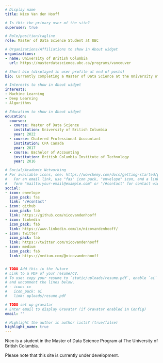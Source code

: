 ```yaml
---
# Display name
title: Nico Van den Hooff

# Is this the primary user of the site?
superuser: true

# Role/position/tagline
role: Master of Data Science Student at UBC

# Organizations/Affiliations to show in About widget
organizations:
- name: University of British Columbia
  url: https://masterdatascience.ubc.ca/programs/vancouver

# Short bio (displayed in user profile at end of posts)
bio: Currently completing a Master of Data Science at the University of British Columbia

# Interests to show in About widget
interests:
- Machine Learning
- Deep Learning
- Algorithms

# Education to show in About widget
education:
  courses:
  - course: Master of Data Science
    institution: University of British Columbia
    year: 2022
  - course: Chatered Professional Accountant
    institution: CPA Canada
    year: 2017
  - course: Bachelor of Accounting
    institution: British Columbia Institute of Technology
    year: 2016

# Social/Academic Networking
# For available icons, see: https://wowchemy.com/docs/getting-started/page-builder/#icons
#   For an email link, use "fas" icon pack, "envelope" icon, and a link in the
#   form "mailto:your-email@example.com" or "/#contact" for contact widget.
social:
- icon: envelope
  icon_pack: fas
  link: '/#contact'
- icon: github
  icon_pack: fab
  link: https://github.com/nicovandenhooff
- icon: linkedin
  icon_pack: fab
  link: https://www.linkedin.com/in/nicovandenhooff/
- icon: twitter
  icon_pack: fab
  link: https://twitter.com/nicovandenhooff
- icon: medium
  icon_pack: fab
  link: https://medium.com/@nicovandenhooff


# TODO Add this in the future
# Link to a PDF of your resume/CV.
# To use: copy your resume to `static/uploads/resume.pdf`, enable `ai` icons in `params.toml`, 
# and uncomment the lines below.
# - icon: cv
#   icon_pack: ai
#   link: uploads/resume.pdf

# TODO set up gravatar
# Enter email to display Gravatar (if Gravatar enabled in Config)
email: ""

# Highlight the author in author lists? (true/false)
highlight_name: true
---
```


Nico is a student in the Master of Data Science Program at The University of British Columbia.  

Please note that this site is currently under development.
